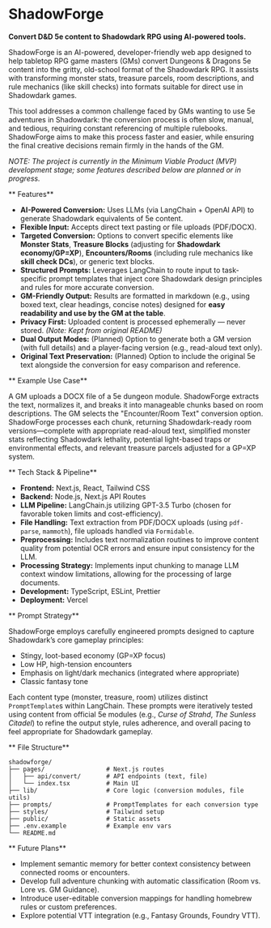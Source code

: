 # ShadowForge

**Convert D&D 5e content to Shadowdark RPG using AI-powered tools.**

ShadowForge is an AI-powered, developer-friendly web app designed to help tabletop RPG game masters (GMs) convert Dungeons & Dragons 5e content into the gritty, old-school format of the Shadowdark RPG. It assists with transforming monster stats, treasure parcels, room descriptions, and rule mechanics (like skill checks) into formats suitable for direct use in Shadowdark games.

This tool addresses a common challenge faced by GMs wanting to use 5e adventures in Shadowdark: the conversion process is often slow, manual, and tedious, requiring constant referencing of multiple rulebooks. ShadowForge aims to make this process faster and easier, while ensuring the final creative decisions remain firmly in the hands of the GM.

*NOTE: The project is currently in the Minimum Viable Product (MVP) development stage; some features described below are planned or in progress.*

** Features**

* **AI-Powered Conversion:** Uses LLMs (via LangChain + OpenAI API) to generate Shadowdark equivalents of 5e content.
* **Flexible Input:** Accepts direct text pasting or file uploads (PDF/DOCX).
* **Targeted Conversion:** Options to convert specific elements like **Monster Stats**, **Treasure Blocks** (adjusting for **Shadowdark economy/GP=XP**), **Encounters/Rooms** (including rule mechanics like **skill check DCs**), or generic text blocks.
* **Structured Prompts:** Leverages LangChain to route input to task-specific prompt templates that inject core Shadowdark design principles and rules for more accurate conversion.
* **GM-Friendly Output:** Results are formatted in markdown (e.g., using boxed text, clear headings, concise notes) designed for **easy readability and use by the GM at the table**.
* **Privacy First:** Uploaded content is processed ephemerally — never stored. *(Note: Kept from original README)*
* **Dual Output Modes:** (Planned) Option to generate both a GM version (with full details) and a player-facing version (e.g., read-aloud text only).
* **Original Text Preservation:** (Planned) Option to include the original 5e text alongside the conversion for easy comparison and reference.

** Example Use Case**

A GM uploads a DOCX file of a 5e dungeon module. ShadowForge extracts the text, normalizes it, and breaks it into manageable chunks based on room descriptions. The GM selects the "Encounter/Room Text" conversion option. ShadowForge processes each chunk, returning Shadowdark-ready room versions—complete with appropriate read-aloud text, simplified monster stats reflecting Shadowdark lethality, potential light-based traps or environmental effects, and relevant treasure parcels adjusted for a GP=XP system.

** Tech Stack & Pipeline**

* **Frontend:** Next.js, React, Tailwind CSS
* **Backend:** Node.js, Next.js API Routes
* **LLM Pipeline:** LangChain.js utilizing GPT-3.5 Turbo (chosen for favorable token limits and cost-efficiency).
* **File Handling:** Text extraction from PDF/DOCX uploads (using `pdf-parse`, `mammoth`), file uploads handled via `Formidable`.
* **Preprocessing:** Includes text normalization routines to improve content quality from potential OCR errors and ensure input consistency for the LLM.
* **Processing Strategy:** Implements input chunking to manage LLM context window limitations, allowing for the processing of large documents.
* **Development:** TypeScript, ESLint, Prettier
* **Deployment:** Vercel

** Prompt Strategy**

ShadowForge employs carefully engineered prompts designed to capture Shadowdark’s core gameplay principles:

* Stingy, loot-based economy (GP=XP focus)
* Low HP, high-tension encounters
* Emphasis on light/dark mechanics (integrated where appropriate)
* Classic fantasy tone

Each content type (monster, treasure, room) utilizes distinct `PromptTemplate`s within LangChain. These prompts were iteratively tested using content from official 5e modules (e.g., *Curse of Strahd*, *The Sunless Citadel*) to refine the output style, rules adherence, and overall pacing to feel appropriate for Shadowdark gameplay.

** File Structure**

```
shadowforge/
├── pages/                 # Next.js routes
│   ├── api/convert/       # API endpoints (text, file)
│   └── index.tsx          # Main UI
├── lib/                   # Core logic (conversion modules, file utils)
├── prompts/               # PromptTemplates for each conversion type
├── styles/                # Tailwind setup
├── public/                # Static assets
├── .env.example           # Example env vars
└── README.md
```

** Future Plans**

* Implement semantic memory for better context consistency between connected rooms or encounters.
* Develop full adventure chunking with automatic classification (Room vs. Lore vs. GM Guidance).
* Introduce user-editable conversion mappings for handling homebrew rules or custom preferences.
* Explore potential VTT integration (e.g., Fantasy Grounds, Foundry VTT).
